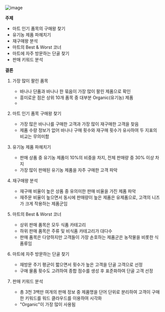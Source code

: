 ![image](https://github.com/kimmingji/Instacart-Market-Analysis/assets/113088688/88adaf61-316d-43f4-9961-db5ab78d710d)


**주제**

- 마트 인기 품목의 구매왕 찾기
- 유기농 제품 파헤치기
- 재구매왕 분석
- 마트의 Best & Worst 코너
- 마트에 자주 방문하는 단골 찾기
- 판매 키워드 분석


**결론**

1. 가장 많이 팔린 품목
   - 바나나 단품과 바나나 한 묶음이 가장 많이 팔린 제품으로 확인
   - 흥미로운 점은 상위 10개 품목 중 대부분 Organic(유기농) 제품
   - 
2. 마트 인기 품목 구매왕 찾기
   - 가장 많은 바나나를 구매한 고객과 가장 많이 재구매한 고객을 찾음
   - 제품 수량 정보가 없어 바나나 구매 횟수와 재구매 횟수가 유사하여 두 지표의 비교는 무의미함
     
3. 유기농 제품 파헤치기
   - 판매 상품 중 유기농 제품이 10%의 비중을 차지, 전체 판매량 중 30% 이상 차지
   - 가장 많이 판매된 유기농 제품을 자주 구매한 고객 파악
     
4. 재구매왕 분석
   - 재구매 비율이 높은 상품 중 유의미한 판매 비율을 가진 제품 파악
   - 재주문 비율이 높으면서 동시에 판매량이 높은 제품은 유제품으로, 고객의 니즈가 크게 작용하는 제품군임
     
5. 마트의 Best & Worst 코너
   - 상위 판매 품목은 모두 식품 카테고리
   - 하위 판매 품목은 주류 및 비식품 카테고리가 대다수
   - 판매 품목은 다양하지만 고객들이 가장 손호하는 제품군은 농작물을 비롯한 식품류임
     
6. 마트에 자주 방문하는 단골 찾기
    - 재방문 주기 평균이 짧으면서 횟수가 높은 고객을 단골 고객으로 선정
    - 구매 물품 횟수도 고려하여 종합 점수를 생성 후 표준화하여 단골 고객 선정
      
7. 판매 키워드 분석
   - 총 3천 3백만 여개의 판매 정보 중 제품명을 단어 단위로 분리하여 고객이 구매한 키워드를 워드 클라우드를 이용하여 시각화
   - "Organic"이 가장 많이 사용됨
